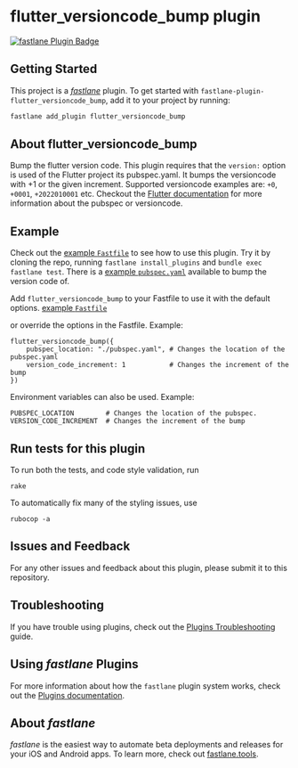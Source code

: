 # flutter_versioncode_bump plugin

[![fastlane Plugin Badge](https://rawcdn.githack.com/fastlane/fastlane/master/fastlane/assets/plugin-badge.svg)](https://rubygems.org/gems/fastlane-plugin-flutter_versioncode_bump)

## Getting Started

This project is a [_fastlane_](https://github.com/fastlane/fastlane) plugin. To get started with `fastlane-plugin-flutter_versioncode_bump`, add it to your project by running:

```bash
fastlane add_plugin flutter_versioncode_bump
```

## About flutter_versioncode_bump

Bump the flutter version code. This plugin requires that the `version:` option is used of the Flutter project its pubspec.yaml. It bumps the versioncode with +1 or the given increment. Supported versioncode examples are: `+0`, `+0001`, `+2022010001` etc. Checkout the [Flutter documentation](https://docs.flutter.dev/development/tools/pubspec) for more information about the pubspec or versioncode.

## Example

Check out the [example `Fastfile`](fastlane/Fastfile) to see how to use this plugin. Try it by cloning the repo, running `fastlane install_plugins` and `bundle exec fastlane test`. There is a [example `pubspec.yaml`](pubspec.yaml) available to bump the version code of.

Add `flutter_versioncode_bump` to your Fastfile to use it with the default options. [example `Fastfile`](fastlane/Fastfile)

or override the options in the Fastfile. Example:
```
flutter_versioncode_bump({
    pubspec_location: "./pubspec.yaml", # Changes the location of the pubspec.yaml
    version_code_increment: 1           # Changes the increment of the bump
})
```

Environment variables can also be used. Example:
```
PUBSPEC_LOCATION        # Changes the location of the pubspec.
VERSION_CODE_INCREMENT  # Changes the increment of the bump
```

## Run tests for this plugin

To run both the tests, and code style validation, run

```
rake
```

To automatically fix many of the styling issues, use
```
rubocop -a
```

## Issues and Feedback

For any other issues and feedback about this plugin, please submit it to this repository.

## Troubleshooting

If you have trouble using plugins, check out the [Plugins Troubleshooting](https://docs.fastlane.tools/plugins/plugins-troubleshooting/) guide.

## Using _fastlane_ Plugins

For more information about how the `fastlane` plugin system works, check out the [Plugins documentation](https://docs.fastlane.tools/plugins/create-plugin/).

## About _fastlane_

_fastlane_ is the easiest way to automate beta deployments and releases for your iOS and Android apps. To learn more, check out [fastlane.tools](https://fastlane.tools).

